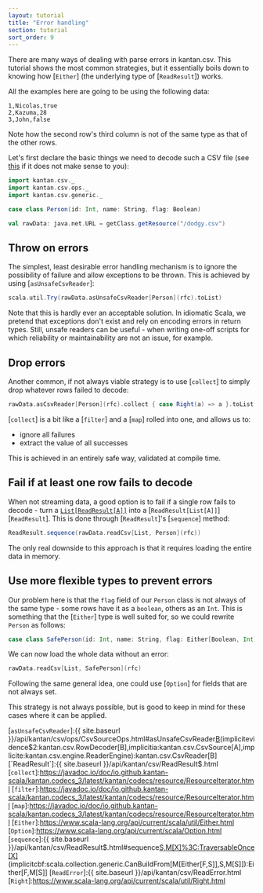 ```yaml
---
layout: tutorial
title: "Error handling"
section: tutorial
sort_order: 9
---
```

There are many ways of dealing with parse errors in kantan.csv. This tutorial shows the most common strategies, but
it essentially boils down to knowing how [`Either`] (the underlying type of [`ReadResult`]) works.

All the examples here are going to be using the following data:

```
1,Nicolas,true
2,Kazuma,28
3,John,false
```

Note how the second row's third column is not of the same type as that of the other rows.

Let's first declare the basic things we need to decode such a CSV file (see [this](rows_as_case_classes) if it does
not make sense to you):

```scala mdoc:silent
import kantan.csv._
import kantan.csv.ops._
import kantan.csv.generic._

case class Person(id: Int, name: String, flag: Boolean)

val rawData: java.net.URL = getClass.getResource("/dodgy.csv")
```

## Throw on errors

The simplest, least desirable error handling mechanism is to ignore the possibility of failure and allow exceptions
to be thrown. This is achieved by using [`asUnsafeCsvReader`]:

```scala mdoc
scala.util.Try(rawData.asUnsafeCsvReader[Person](rfc).toList)
```

Note that this is hardly ever an acceptable solution. In idiomatic Scala, we pretend that exceptions don't exist and
rely on encoding errors in return types. Still, unsafe readers can be useful - when writing one-off scripts for which
reliability or maintainability are not an issue, for example.

## Drop errors
Another common, if not always viable strategy is to use [`collect`] to simply drop whatever rows failed to decode:

```scala mdoc
rawData.asCsvReader[Person](rfc).collect { case Right(a) => a }.toList
```

[`collect`] is a bit like a [`filter`] and a [`map`] rolled into one, and allows us to:

* ignore all failures
* extract the value of all successes

This is achieved in an entirely safe way, validated at compile time.


## Fail if at least one row fails to decode
When not streaming data, a good option is to fail if a single row fails to decode - turn a
[`List[ReadResult[A]]`][`List`] into a [`ReadResult[List[A]]`][`ReadResult`]. This is done through [`ReadResult`]'s
[`sequence`] method:

```scala mdoc
ReadResult.sequence(rawData.readCsv[List, Person](rfc))
```

The only real downside to this approach is that it requires loading the entire data in memory.

## Use more flexible types to prevent errors
Our problem here is that the `flag` field of our `Person` class is not always of the same type - some rows have it as a
`boolean`, others as an `Int`. This is something that the [`Either`] type is well suited for, so we could rewrite
`Person` as follows:

```scala mdoc:silent
case class SafePerson(id: Int, name: String, flag: Either[Boolean, Int])
```

We can now load the whole data without an error:

```scala mdoc
rawData.readCsv[List, SafePerson](rfc)
```

Following the same general idea, one could use [`Option`] for fields that are not always set.

This strategy is not always possible, but is good to keep in mind for these cases where it can be applied.


[`List`]:https://www.scala-lang.org/api/current/scala/collection/immutable/List.html
[`asUnsafeCsvReader`]:{{ site.baseurl }}/api/kantan/csv/ops/CsvSourceOps.html#asUnsafeCsvReader[B](sep:Char,header:Boolean)(implicitevidence$2:kantan.csv.RowDecoder[B],implicitia:kantan.csv.CsvSource[A],implicite:kantan.csv.engine.ReaderEngine):kantan.csv.CsvReader[B]
[`ReadResult`]:{{ site.baseurl }}/api/kantan/csv/ReadResult$.html
[`collect`]:https://javadoc.io/doc/io.github.kantan-scala/kantan.codecs_3/latest/kantan/codecs/resource/ResourceIterator.html
[`filter`]:https://javadoc.io/doc/io.github.kantan-scala/kantan.codecs_3/latest/kantan/codecs/resource/ResourceIterator.html
[`map`]:https://javadoc.io/doc/io.github.kantan-scala/kantan.codecs_3/latest/kantan/codecs/resource/ResourceIterator.html
[`Either`]:https://www.scala-lang.org/api/current/scala/util/Either.html
[`Option`]:https://www.scala-lang.org/api/current/scala/Option.html
[`sequence`]:{{ site.baseurl }}/api/kantan/csv/ReadResult$.html#sequence[S,M[X]%3C:TraversableOnce[X]](rs:M[Either[F,S]])(implicitcbf:scala.collection.generic.CanBuildFrom[M[Either[F,S]],S,M[S]]):Either[F,M[S]]
[`ReadError`]:{{ site.baseurl }}/api/kantan/csv/ReadError.html
[`Right`]:https://www.scala-lang.org/api/current/scala/util/Right.html
